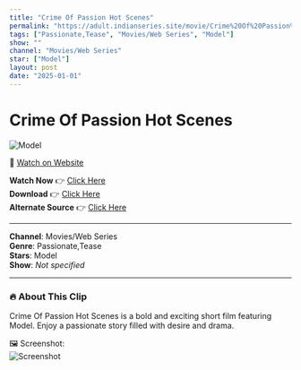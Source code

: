 ```yaml
---
title: "Crime Of Passion Hot Scenes"
permalink: "https://adult.indianseries.site/movie/Crime%20Of%20Passion%20Hot%20Scenes"
tags: ["Passionate,Tease", "Movies/Web Series", "Model"]
show: ""
channel: "Movies/Web Series"
star: ["Model"]
layout: post
date: "2025-01-01"
---
```


# Crime Of Passion Hot Scenes

![Model](https://shorts.desisins.com/wp-content/uploads/2024/12/ddle.jpg)

🔗 [Watch on Website](https://adult.indianseries.site/movie/Crime%20Of%20Passion%20Hot%20Scenes)

**Watch Now** 👉 [Click Here](https://adult.indianseries.site/movie/Crime%20Of%20Passion%20Hot%20Scenes)  
**Download** 👉 [Click Here](https://adult.indianseries.site/movie/Crime%20Of%20Passion%20Hot%20Scenes)  
**Alternate Source** 👉 [Click Here](https://adult.indianseries.site/movie/Crime%20Of%20Passion%20Hot%20Scenes)

---

**Channel**: Movies/Web Series  
**Genre**: Passionate,Tease  
**Stars**: Model  
**Show**: *Not specified*

---

### 🔥 About This Clip

Crime Of Passion Hot Scenes is a bold and exciting short film featuring Model. Enjoy a passionate story filled with desire and drama.
 
🖼️ Screenshot:  
![Screenshot](https://shorts.desisins.com/wp-content/uploads/2024/12/ddle.jpg)
